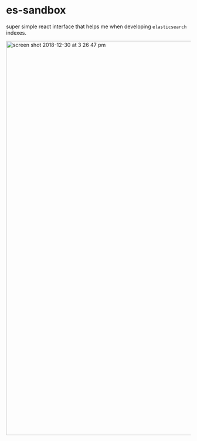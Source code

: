 # es-sandbox
super simple react interface that helps me when developing `elasticsearch` indexes.  

<img width="1074" alt="screen shot 2018-12-30 at 3 26 47 pm" src="https://user-images.githubusercontent.com/2997998/50554627-d58b6c00-0c72-11e9-9c51-dce6003b0a38.png">
